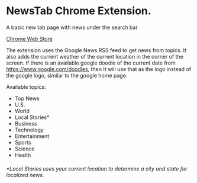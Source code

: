 # NewsTab Chrome Extension.

A basic new tab page with news under the search bar

[Chrome Web Store](https://chrome.google.com/webstore/detail/newstab/ofegllclgfaldidpfebjcleoaboaddno)

The extension uses the Google News RSS feed to get news from topics.
It also adds the current weather of the current location in the corner of the screen.
If there is an available google doodle of the current date from https://www.google.com/doodles, then It will use that as the logo instead of the google logo, similar to the google home page.

Available topics:

-   Top News
-   U.S.
-   World
-   Local Stories\*
-   Business
-   Technology
-   Entertainment
-   Sports
-   Science
-   Health

###### \*_Local Stories uses your current location to determine a city and state for localized news._
